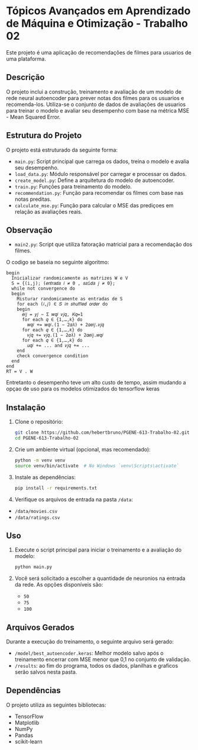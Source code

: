# Tópicos Avançados em Aprendizado de Máquina e Otimização - Trabalho 02

Este projeto é uma aplicação de recomendações de filmes para usuarios de uma plataforma.

## Descrição

O projeto inclui a construção, treinamento e avaliação de um modelo de rede neural autoencoder para prever notas dos filmes para os usuarios e recomenda-los. Utiliza-se o conjunto de dados de avaliações de usuarios para treinar o modelo e avaliar seu desempenho com base na métrica MSE - Mean Squared Error.

## Estrutura do Projeto

O projeto está estruturado da seguinte forma:

- `main.py`: Script principal que carrega os dados, treina o modelo e avalia seu desempenho.
- `load_data.py`: Módulo responsável por carregar e processar os dados.
- `create_model.py`: Define a arquitetura do modelo de autoencoder.
- `train.py`: Funções para treinamento do modelo.
- `recommendation.py`: Função para recomendar os filmes com base nas notas preditas.
- `calculate_mse.py`: Função para calcular o MSE das prediçoes em relação as avaliações reais.

## Observação
- `main2.py`: Script que utiliza fatoração matricial para a recomendação dos filmes.

O codigo se baseia no seguinte algoritmo:

```plaintext
begin
  Inicializar randomicamente as matrizes W e V
  S = {(i,j); (𝑒𝑛𝑡𝑟𝑎𝑑𝑎 𝑖 ≠ 0 , 𝑠𝑎í𝑑𝑎 𝑗 ≠ 0};
  while not convergence do
  begin
    Misturar randomicamente as entradas de S
    for each (𝑖,𝑗) ∈ 𝑆 𝑖𝑛 𝑠ℎ𝑢𝑓𝑓𝑙𝑒𝑑 𝑜𝑟𝑑𝑒𝑟 do
    begin
      𝑒𝑖𝑗 = 𝑦𝑗 − Σ 𝑤𝑞𝑖 𝑣𝑗𝑞, 𝐾𝑞=1
      for each 𝑞 ∈ {1,…,𝑘} do 
        𝑤𝑞𝑖 += 𝑤𝑞𝑖.(1 − 2𝛼𝜆) + 2𝛼𝑒𝑖𝑗.𝑣𝑗𝑞
      for each 𝑞 ∈ {1,…,𝑘} do 
        𝑣𝑗𝑞 += 𝑣𝑗𝑞.(1 − 2𝛼𝜆) + 2𝛼𝑒𝑖𝑗.𝑤𝑞𝑖
      for each 𝑞 ∈ {1,…,𝑘} do 
        𝑢𝑞𝑖 += ... and 𝑣𝑗𝑞 += ...
    end
    check convergence condition
  end
end
RT = V . W

```
Entretanto o desempenho teve um alto custo de tempo, assim mudando a opçao de uso para os modelos otimizados do tensorflow keras

## Instalação

1. Clone o repositório:

    ```bash
    git clone https://github.com/hebertbruno/PGENE-613-Trabalho-02.git
    cd PGENE-613-Trabalho-02
    ```

2. Crie um ambiente virtual (opcional, mas recomendado):

    ```bash
    python -m venv venv
    source venv/bin/activate  # No Windows `venv\Scripts\activate`
    ```

3. Instale as dependências:

    ```bash
    pip install -r requirements.txt
    ```
4. Verifique os arquivos de entrada na pasta `/data`:

- `/data/movies.csv`
- `/data/ratings.csv`

## Uso

1. Execute o script principal para iniciar o treinamento e a avaliação do modelo:

    ```bash
    python main.py
    ```

2. Você será solicitado a escolher a quantidade de neuronios na entrada da rede. As opções disponíveis são:

    - `50`
    - `75`
    - `100`

## Arquivos Gerados

Durante a execução do treinamento, o seguinte arquivo será gerado:

- `/model/best_autoencoder.keras`: Melhor modelo salvo após o treinamento encerrar com MSE menor que 0,1 no conjunto de validação.
- `/results`: ao fim do programa, todos os dados, planilhas e graficos serão salvos nesta pasta.

## Dependências

O projeto utiliza as seguintes bibliotecas:

- TensorFlow
- Matplotlib
- NumPy
- Pandas
- scikit-learn

